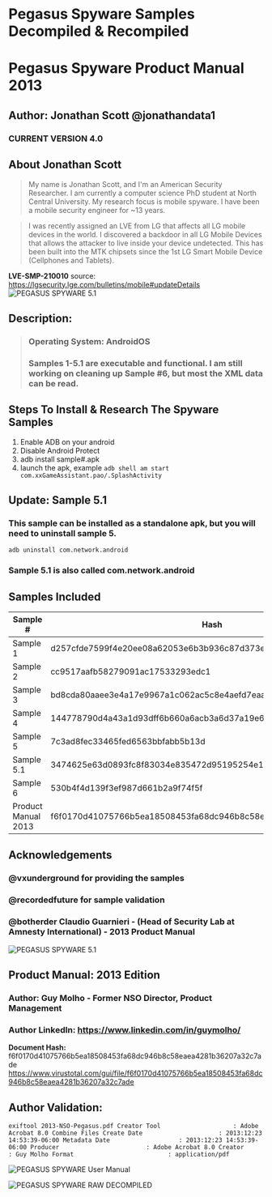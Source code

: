 
# Pegasus Spyware Samples Decompiled & Recompiled
# Pegasus Spyware Product Manual 2013
## Author: Jonathan Scott @jonathandata1    
### CURRENT VERSION 4.0

## About Jonathan Scott

> My name is Jonathan Scott, and I'm an American Security Researcher. I am currently a computer science PhD student at North Central University. My research focus is mobile spyware. I have been a mobile security engineer for ~13 years. 

> I was recently assigned an LVE from LG that affects all LG mobile devices in the world.  I discovered a backdoor in all LG Mobile Devices that allows the attacker to live inside your device undetected. This has been built into the MTK chipsets since the 1st LG Smart Mobile Device (Cellphones and Tablets).

**LVE-SMP-210010**
source: https://lgsecurity.lge.com/bulletins/mobile#updateDetails
![PEGASUS SPYWARE 5.1](https://i.postimg.cc/wMFBLpyf/Screen-Shot-2022-01-03-at-6-00-46-PM.png)


## Description: 

> ### Operating System: AndroidOS 
> ### Samples 1-5.1 are executable and functional. I am still working on cleaning up Sample #6, but most the XML data can be read.

## Steps To Install & Research The Spyware Samples

1. Enable ADB on your android
2. Disable Android Protect
3. adb install sample#.apk
4. launch the apk, example 
`adb shell am start com.xxGameAssistant.pao/.SplashActivity`

## Update: Sample 5.1
### This sample can be installed as a standalone apk, but you will need to uninstall sample 5. 
`adb uninstall com.network.android `

### Sample 5.1 is also called com.network.android

## Samples Included

| Sample #   | Hash                                                             |
|------------|------------------------------------------------------------------|
| Sample 1   | d257cfde7599f4e20ee08a62053e6b3b936c87d373e6805f0e0c65f1d39ec320 |
| Sample 2   | cc9517aafb58279091ac17533293edc1                                 |
| Sample 3   | bd8cda80aaee3e4a17e9967a1c062ac5c8e4aefd7eaa3362f54044c2c94db52a |
| Sample 4   | 144778790d4a43a1d93dff6b660a6acb3a6d37a19e6a6f0a6bf1ef47e919648e |
| Sample 5   | 7c3ad8fec33465fed6563bbfabb5b13d                                 |
| Sample 5.1 | 3474625e63d0893fc8f83034e835472d95195254e1e4bdf99153b7c74eb44d86 |
| Sample 6   | 530b4f4d139f3ef987d661b2a9f74f5f                                 |
| Product Manual 2013 | f6f0170d41075766b5ea18508453fa68dc946b8c58eaea4281b36207a32c7ade|
                   

## Acknowledgements
### @vxunderground for providing the samples
### @recordedfuture for sample validation
### @botherder Claudio Guarnieri  - (Head of Security Lab at Amnesty International) - 2013 Product Manual

    
![PEGASUS SPYWARE 5.1](https://i.postimg.cc/tJ9QtqvQ/pegaus-sample-5-1.jpg)


## Product Manual: 2013 Edition
### Author: Guy Molho - Former NSO Director, Product Management
### Author LinkedIn: https://www.linkedin.com/in/guymolho/

**Document Hash:** f6f0170d41075766b5ea18508453fa68dc946b8c58eaea4281b36207a32c7ade
https://www.virustotal.com/gui/file/f6f0170d41075766b5ea18508453fa68dc946b8c58eaea4281b36207a32c7ade

## Author Validation: 
`exiftool 2013-NSO-Pegasus.pdf
Creator Tool                    : Adobe Acrobat 8.0 Combine Files
Create Date                     : 2013:12:23 14:53:39-06:00
Metadata Date                   : 2013:12:23 14:53:39-06:00
Producer                        : Adobe Acrobat 8.0
Creator                         : Guy Molho
Format                          : application/pdf`


![PEGASUS SPYWARE User Manual](https://i.postimg.cc/tgKwFtP4/Untitled-design-Max-Quality-2022-01-12-T170128-993.jpg)


![PEGASUS SPYWARE RAW DECOMPILED](https://i.postimg.cc/mZd92vqK/pegasus-spyware-android.jpg)


    
